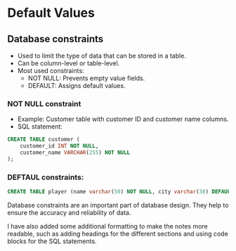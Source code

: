 # Default Values

## Database constraints

- Used to limit the type of data that can be stored in a table.
- Can be column-level or table-level.
- Most used constraints:
  - NOT NULL: Prevents empty value fields.
  - DEFAULT: Assigns default values.

### NOT NULL constraint

- Example: Customer table with customer ID and customer name columns.
- SQL statement:

```sql
CREATE TABLE customer (
    customer_id INT NOT NULL,
    customer_name VARCHAR(255) NOT NULL
);
```

### DEFTAUL constraints:

```sql
CREATE TABLE player (name varchar(50) NOT NULL, city varchar(30) DEFAULT "Barcelona");
```

Database constraints are an important part of database design. They help to ensure the accuracy and reliability of data.

I have also added some additional formatting to make the notes more readable, such as adding headings for the different sections and using code blocks for the SQL statements.
